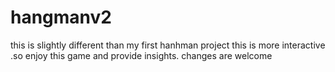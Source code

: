 # hangmanv2
this is slightly different than my first hanhman project this is more interactive .so enjoy this game and provide insights.
changes are welcome

